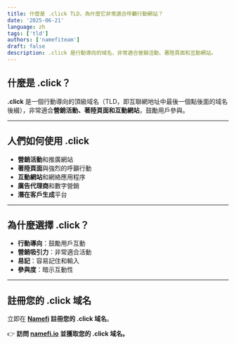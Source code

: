 ```yaml
---
title: 什麼是 .click TLD，為什麼它非常適合呼籲行動網站？
date: '2025-06-21'
language: zh
tags: ['tld']
authors: ['namefiteam']
draft: false
description: .click 是行動導向的域名，非常適合營銷活動、著陸頁面和互動網站。
---
```


## **什麼是 .click？**

**.click** 是一個行動導向的頂級域名（TLD，即互聯網地址中最後一個點後面的域名後綴），非常適合**營銷活動、著陸頁面和互動網站**，鼓勵用戶參與。

---

## **人們如何使用 .click**

* **營銷活動**和推廣網站
* **著陸頁面**與強烈的呼籲行動
* **互動網站**和網絡應用程序
* **廣告代理商**和數字營銷
* **潛在客戶生成**平台

---

## **為什麼選擇 .click？**

* **行動導向**：鼓勵用戶互動
* **營銷吸引力**：非常適合活動
* **易記**：容易記住和輸入
* **參與度**：暗示互動性

---

## **註冊您的 .click 域名**

立即在 **[Namefi](https://namefi.io) 註冊您的 .click 域名**。

👉 **訪問 [namefi.io](https://namefi.io) 並獲取您的 .click 域名。**